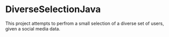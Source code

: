 # DiverseSelectionJava
This project attempts to perfrom a small selection of a diverse set of users, given a social media data.
